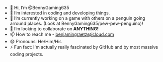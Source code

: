 - 👋 Hi, I’m @BennyGaming635
- 👀 I’m interested in coding and developing things.
- 🌱 I’m currently working on a game with others on a penguin going arround places. (Look at BennyGaming635/pew-pew-penguino)!
- 💞️ I’m looking to collaborate on **ANYTHING!**
- 📫 How to reach me - benjamingraetz@icloud.com
- 😄 Pronouns: He/Him/His
- ⚡ Fun fact: I'm actually really fascinated by GitHub and by most massive coding projects.

<!---
BennyGaming635/BennyGaming635 is a ✨ special ✨ repository because its `README.md` (this file) appears on your GitHub profile.
You can click the Preview link to take a look at your changes.
--->
